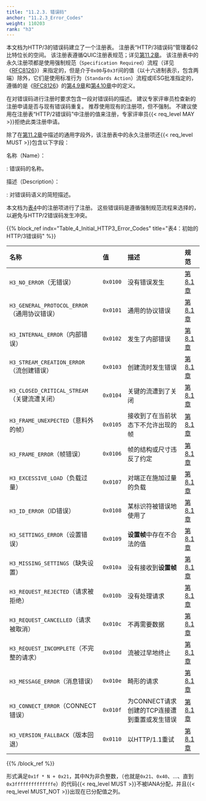 ```yaml
---
title: "11.2.3. 错误码"
anchor: "11.2.3_Error_Codes"
weight: 110203
rank: "h3"
---
```


本文档为HTTP/3的错误码建立了一个注册表。
注册表“HTTP/3错误码”管理着62比特位长的空间。
该注册表遵循QUIC注册表规范；详见[第11.2章](#11.2_New_Registries)。
该注册表中的永久注册项都是使用强制规范（`Specification Required`）流程（详见《[RFC8126](https://www.rfc-editor.org/info/rfc8126)》）来指定的，但是介于`0x00`与`0x3f`间的值（以十六进制表示，包含两端）除外，它们是使用标准行为（`Standards Action`）流程或IESG批准指定的，遵循的是《[RFC8126](https://www.rfc-editor.org/info/rfc8126)》的[第4.9章](https://www.rfc-editor.org/rfc/rfc8126#section-4.9)和[第4.10章](https://www.rfc-editor.org/rfc/rfc8126#section-4.10)中的定义。

在对错误码进行注册时要求包含一段对错误码的描述。
建议专家评审员检查新的注册申请是否与现有错误码重复。
推荐使用现有的注册项，但不强制。
不建议使用在注册表“HTTP/2错误码”中注册的值来注册，专家评审员{{< req_level MAY >}}拒绝此类注册申请。

除了在[第11.2章](#11.2_New_Registries)中描述的通用字段外，该注册表中的永久注册项还{{< req_level MUST >}}包含以下字段：

名称（Name）：

:   错误码的名称。

描述（Description）：

:   对错误码语义的简短描述。

本文档为[表4](#Table_4_Initial_HTTP3_Error_Codes)中的注册项进行了注册。
这些错误码是遵循强制规范流程来选择的，以避免与HTTP/2错误码发生冲突。

{{% block_ref
indx="Table_4_Initial_HTTP3_Error_Codes"
title="表4：初始的HTTP/3错误码" %}}

| 名称                                  | 值        | 描述                          | 规范        |
|:------------------------------------|:---------|:----------------------------|:----------|
| `H3_NO_ERROR`（无错误）                  | `0x0100` | 没有错误发生                      | [第8.1章](#8.1_HTTP3_Error_Codes) |
| `H3_GENERAL_PROTOCOL_ERROR`（通用协议错误） | `0x0101` | 通用的协议错误                     | [第8.1章](#8.1_HTTP3_Error_Codes) |
| `H3_INTERNAL_ERROR`（内部错误）           | `0x0102` | 发生了内部错误                     | [第8.1章](#8.1_HTTP3_Error_Codes) |
| `H3_STREAM_CREATION_ERROR`（流创建错误）   | `0x0103` | 创建流时发生错误                    | [第8.1章](#8.1_HTTP3_Error_Codes) |
| `H3_CLOSED_CRITICAL_STREAM`（关键流遭关闭） | `0x0104` | 关键的流遭到了关闭                   | [第8.1章](#8.1_HTTP3_Error_Codes) |
| `H3_FRAME_UNEXPECTED`（意料外的帧）        | `0x0105` | 接收到了在当前状态下不允许出现的帧           | [第8.1章](#8.1_HTTP3_Error_Codes) |
| `H3_FRAME_ERROR`（帧错误）               | `0x0106` | 帧的结构或尺寸违反了约定                | [第8.1章](#8.1_HTTP3_Error_Codes) |
| `H3_EXCESSIVE_LOAD`（负载过量）           | `0x0107` | 对端正在施加过量的负载                 | [第8.1章](#8.1_HTTP3_Error_Codes) |
| `H3_ID_ERROR`（ID错误）                 | `0x0108` | 某标识符被错误地使用了                 | [第8.1章](#8.1_HTTP3_Error_Codes) |
| `H3_SETTINGS_ERROR`（设置错误）           | `0x0109` | **设置帧**中存在不合法的值             | [第8.1章](#8.1_HTTP3_Error_Codes) |
| `H3_MISSING_SETTINGS`（缺失设置）         | `0x010a` | 没有接收到**设置帧**                | [第8.1章](#8.1_HTTP3_Error_Codes) |
| `H3_REQUEST_REJECTED`（请求被拒绝）        | `0x010b` | 没有处理请求                      | [第8.1章](#8.1_HTTP3_Error_Codes) |
| `H3_REQUEST_CANCELLED`（请求被取消）       | `0x010c` | 不再需要数据                      | [第8.1章](#8.1_HTTP3_Error_Codes) |
| `H3_REQUEST_INCOMPLETE`（不完整的请求）     | `0x010d` | 流被过早地终止                     | [第8.1章](#8.1_HTTP3_Error_Codes) |
| `H3_MESSAGE_ERROR`（消息错误）            | `0x010e` | 畸形的请求                       | [第8.1章](#8.1_HTTP3_Error_Codes) |
| `H3_CONNECT_ERROR`（CONNECT错误）       | `0x010f` | 为CONNECT请求创建的TCP连接遭到重置或发生错误 | [第8.1章](#8.1_HTTP3_Error_Codes) |
| `H3_VERSION_FALLBACK`（版本回退）         | `0x0110` | 以HTTP/1.1重试                 | [第8.1章](#8.1_HTTP3_Error_Codes) |

{{% /block_ref %}}

形式满足`0x1f * N + 0x21`，其中N为非负整数，（也就是`0x21`、`0x40`、...、直到`0x3ffffffffffffffe`）的代码{{< req_level MUST >}}不被IANA分配，并且{{< req_level MUST_NOT >}}出现在已分配值之列。
